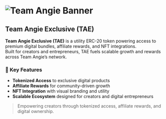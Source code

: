# ![Team Angie Banner](https://raw.githubusercontent.com/wifiwealthwithangie/Team-Angie-Exclusive/main/assets/team-angie-banner.png)

## Team Angie Exclusive (TAE)

**Team Angie Exclusive (TAE)** is a utility ERC-20 token powering access to premium digital bundles, affiliate rewards, and NFT integrations.  
Built for creators and entrepreneurs, TAE fuels scalable growth and rewards across Team Angie’s network.

### 🔗 Key Features
- **Tokenized Access** to exclusive digital products
- **Affiliate Rewards** for community-driven growth
- **NFT Integration** with visual branding and utility
- **Scalable Ecosystem** designed for creators and digital entrepreneurs

> Empowering creators through tokenized access, affiliate rewards, and digital ownership.
